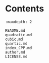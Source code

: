 # Contents


```{toctree}
:maxdepth: 2

README.md
quadratic.md
cubic.md
quartic.md
index_CPP.md
author.md
LICENSE.md
```
